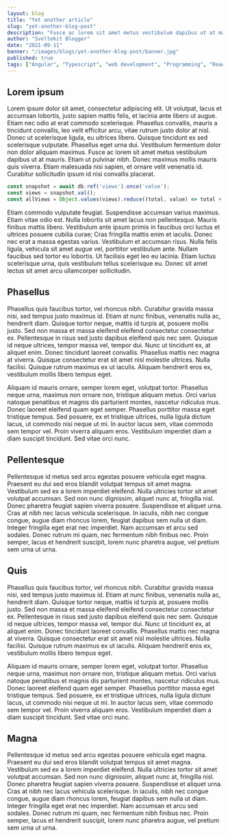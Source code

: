 ```yaml
---
layout: blog
title: "Yet another article"
slug: "yet-another-blog-post"
description: "Fusce ac lorem sit amet metus vestibulum dapibus ut at mauris. Etiam ut pulvinar nibh."
author: "Sveltekit Blogger"
date: "2021-09-11"
banner: "/images/blogs/yet-another-blog-post/banner.jpg"
published: true
tags: ["Angular", "Typescript", "web development", "Programming", "React"]
---
```


## Lorem ipsum

Lorem ipsum dolor sit amet, consectetur adipiscing elit. Ut volutpat, lacus et accumsan lobortis, justo sapien mattis felis, et lacinia ante libero ut augue. Etiam nec odio at erat commodo scelerisque. Phasellus convallis, mauris a tincidunt convallis, leo velit efficitur arcu, vitae rutrum justo dolor at nisl. Donec ut scelerisque ligula, eu ultrices libero. Quisque tincidunt ex sed scelerisque vulputate. Phasellus eget urna dui. Vestibulum fermentum dolor non dolor aliquam maximus. Fusce ac lorem sit amet metus vestibulum dapibus ut at mauris. Etiam ut pulvinar nibh. Donec maximus mollis mauris quis viverra. Etiam malesuada nisi sapien, et ornare velit venenatis id. Curabitur sollicitudin ipsum id nisi convallis placerat.

```jsx
const snapshot = await db.ref('views').once('value');
const views = snapshot.val();
const allViews = Object.values(views).reduce((total, value) => total + value);
```

Etiam commodo vulputate feugiat. Suspendisse accumsan varius maximus. Etiam vitae odio est. Nulla lobortis sit amet lacus non pellentesque. Mauris finibus mattis libero. Vestibulum ante ipsum primis in faucibus orci luctus et ultrices posuere cubilia curae; Cras fringilla mattis enim et iaculis. Donec nec erat a massa egestas varius. Vestibulum et accumsan risus. Nulla felis ligula, vehicula sit amet augue vel, porttitor vestibulum ante. Nullam faucibus sed tortor eu lobortis. Ut facilisis eget leo eu lacinia. Etiam luctus scelerisque urna, quis vestibulum tellus scelerisque eu. Donec sit amet lectus sit amet arcu ullamcorper sollicitudin.

## Phasellus

Phasellus quis faucibus tortor, vel rhoncus nibh. Curabitur gravida massa nisi, sed tempus justo maximus id. Etiam at nunc finibus, venenatis nulla ac, hendrerit diam. Quisque tortor neque, mattis id turpis at, posuere mollis justo. Sed non massa et massa eleifend eleifend consectetur consectetur ex. Pellentesque in risus sed justo dapibus eleifend quis nec sem. Quisque id neque ultrices, tempor massa vel, tempor dui. Nunc ut tincidunt ex, at aliquet enim. Donec tincidunt laoreet convallis. Phasellus mattis nec magna at viverra. Quisque consectetur erat sit amet nisl molestie ultrices. Nulla facilisi. Quisque rutrum maximus ex ut iaculis. Aliquam hendrerit eros ex, vestibulum mollis libero tempus eget.

Aliquam id mauris ornare, semper lorem eget, volutpat tortor. Phasellus neque urna, maximus non ornare non, tristique aliquam metus. Orci varius natoque penatibus et magnis dis parturient montes, nascetur ridiculus mus. Donec laoreet eleifend quam eget semper. Phasellus porttitor massa eget tristique tempus. Sed posuere, ex et tristique ultrices, nulla ligula dictum lacus, ut commodo nisi neque ut mi. In auctor lacus sem, vitae commodo sem tempor vel. Proin viverra aliquam eros. Vestibulum imperdiet diam a diam suscipit tincidunt. Sed vitae orci nunc.

## Pellentesque

Pellentesque id metus sed arcu egestas posuere vehicula eget magna. Praesent eu dui sed eros blandit volutpat tempus sit amet magna. Vestibulum sed ex a lorem imperdiet eleifend. Nulla ultricies tortor sit amet volutpat accumsan. Sed non nunc dignissim, aliquet nunc at, fringilla nisl. Donec pharetra feugiat sapien viverra posuere. Suspendisse et aliquet urna. Cras at nibh nec lacus vehicula scelerisque. In iaculis, nibh nec congue congue, augue diam rhoncus lorem, feugiat dapibus sem nulla ut diam. Integer fringilla eget erat nec imperdiet. Nam accumsan et arcu sed sodales. Donec rutrum mi quam, nec fermentum nibh finibus nec. Proin semper, lacus et hendrerit suscipit, lorem nunc pharetra augue, vel pretium sem urna ut urna.

## Quis

Phasellus quis faucibus tortor, vel rhoncus nibh. Curabitur gravida massa nisi, sed tempus justo maximus id. Etiam at nunc finibus, venenatis nulla ac, hendrerit diam. Quisque tortor neque, mattis id turpis at, posuere mollis justo. Sed non massa et massa eleifend eleifend consectetur consectetur ex. Pellentesque in risus sed justo dapibus eleifend quis nec sem. Quisque id neque ultrices, tempor massa vel, tempor dui. Nunc ut tincidunt ex, at aliquet enim. Donec tincidunt laoreet convallis. Phasellus mattis nec magna at viverra. Quisque consectetur erat sit amet nisl molestie ultrices. Nulla facilisi. Quisque rutrum maximus ex ut iaculis. Aliquam hendrerit eros ex, vestibulum mollis libero tempus eget.

Aliquam id mauris ornare, semper lorem eget, volutpat tortor. Phasellus neque urna, maximus non ornare non, tristique aliquam metus. Orci varius natoque penatibus et magnis dis parturient montes, nascetur ridiculus mus. Donec laoreet eleifend quam eget semper. Phasellus porttitor massa eget tristique tempus. Sed posuere, ex et tristique ultrices, nulla ligula dictum lacus, ut commodo nisi neque ut mi. In auctor lacus sem, vitae commodo sem tempor vel. Proin viverra aliquam eros. Vestibulum imperdiet diam a diam suscipit tincidunt. Sed vitae orci nunc.

## Magna

Pellentesque id metus sed arcu egestas posuere vehicula eget magna. Praesent eu dui sed eros blandit volutpat tempus sit amet magna. Vestibulum sed ex a lorem imperdiet eleifend. Nulla ultricies tortor sit amet volutpat accumsan. Sed non nunc dignissim, aliquet nunc at, fringilla nisl. Donec pharetra feugiat sapien viverra posuere. Suspendisse et aliquet urna. Cras at nibh nec lacus vehicula scelerisque. In iaculis, nibh nec congue congue, augue diam rhoncus lorem, feugiat dapibus sem nulla ut diam. Integer fringilla eget erat nec imperdiet. Nam accumsan et arcu sed sodales. Donec rutrum mi quam, nec fermentum nibh finibus nec. Proin semper, lacus et hendrerit suscipit, lorem nunc pharetra augue, vel pretium sem urna ut urna.
